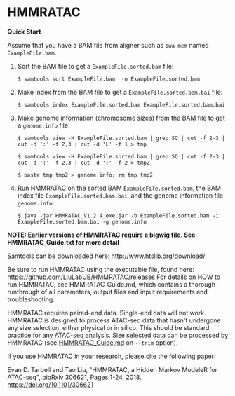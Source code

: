 # HMMRATAC

**Quick Start**

Assume that you have a BAM file from aligner such as ```bwa mem``` named ```ExampleFile.bam```.

1. Sort the BAM file to get a ```ExampleFile.sorted.bam``` file:

   ```$ samtools sort ExampleFile.bam  -o ExampleFile.sorted.bam```

2. Make index from the BAM file to get a ```ExampleFile.sorted.bam.bai``` file:

   ```$ samtools index ExampleFile.sorted.bam ExampleFile.sorted.bam.bai```

3. Make genome information (chromosome sizes) from the BAM file to get a ```genome.info``` file:

   ```$ samtools view -H ExampleFile.sorted.bam | grep SQ | cut -f 2-3 | cut -d ':' -f 2,3 | cut -d 'L' -f 1 > tmp```

   ```$ samtools view -H ExampleFile.sorted.bam | grep SQ | cut -f 2-3 | cut -d ':' -f 2,3 | cut -d ':' -f 2 > tmp2```

   ```$ paste tmp tmp2 > genome.info; rm tmp tmp2```

4. Run HMMRATAC on the sorted BAM ```ExampleFile.sorted.bam```, the BAM index file ```ExampleFile.sorted.bam.bai```, and the genome information file ```genome.info```:

   ```$ java -jar HMMRATAC_V1.2.4_exe.jar -b ExampleFile.sorted.bam -i ExampleFile.sorted.bam.bai -g genome.info```

**NOTE: Earlier versions of HMMRATAC require a bigwig file. See HMMRATAC_Guide.txt for more detail**

Samtools can be downloaded here: http://www.htslib.org/download/

Be sure to run HMMRATAC using the executable file, found here: 
https://github.com/LiuLabUB/HMMRATAC/releases
For details on HOW to run HMMRATAC, see HMMRATAC_Guide.md, which contains a thorough runthrough of all parameters, output files and input
requirements and troubleshooting.

HMMRATAC requires paired-end data. Single-end data will not work. HMMRATAC is designed to process ATAC-seq data that hasn't undergone
any size selection, either physical or in silico. This should be standard practice for any ATAC-seq analysis. Size selected data can be
processed by HMMRATAC (see [HMMRATAC_Guide.md](./HMMRATAC_Guide.md#commandline-options) on ```--trim``` option). 

If you use HMMRATAC in your research, please cite the following paper:

Evan D. Tarbell and Tao Liu, "HMMRATAC, a Hidden Markov ModeleR for ATAC-seq", bioRxiv 306621, Pages 1-24, 2018. https://doi.org/10.1101/306621 
